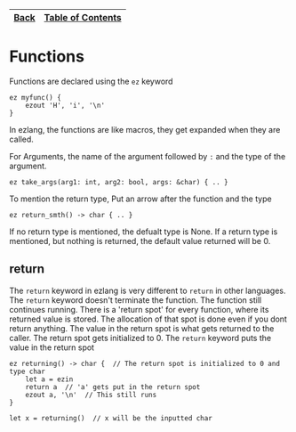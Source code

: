 [Back](02controlflow.md) | [Table of Contents](tableofcontents.md)
---                  | ---

# Functions
Functions are declared using the `ez` keyword
```
ez myfunc() {
    ezout 'H', 'i', '\n'
}
```

In ezlang, the functions are like macros, they get expanded when they are called.

For Arguments, the name of the argument followed by `:` and the type of the argument.
```
ez take_args(arg1: int, arg2: bool, args: &char) { .. }
```

To mention the return type, Put an arrow after the function and the type
```
ez return_smth() -> char { .. }
```
If no return type is mentioned, the defualt type is None.
If a return type is mentioned, but nothing is returned, the default value returned will be 0.

## return
The `return` keyword in ezlang is very different to `return` in other languages. The `return` keyword doesn't terminate the function. The function still continues running.
There is a 'return spot' for every function, where its returned value is stored. The allocation of that spot is done even if you dont return anything. The value in the return spot is what gets returned to the caller. The return spot gets initialized to 0.
The `return` keyword puts the value in the return spot

```
ez returning() -> char {  // The return spot is initialized to 0 and type char
    let a = ezin
    return a  // 'a' gets put in the return spot
    ezout a, '\n'  // This still runs
}

let x = returning()  // x will be the inputted char
```
